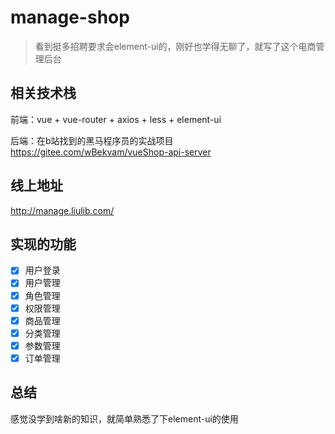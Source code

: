 # manage-shop
>看到挺多招聘要求会element-ui的，刚好也学得无聊了，就写了这个电商管理后台

## 相关技术栈

前端：vue + vue-router + axios + less + element-ui

后端：在b站找到的黑马程序员的实战项目 https://gitee.com/wBekvam/vueShop-api-server


## 线上地址

http://manage.liulib.com/

## 实现的功能
 - [x] 用户登录
 - [x] 用户管理
 - [x] 角色管理
 - [x] 权限管理
 - [x] 商品管理
 - [x] 分类管理
 - [x] 参数管理
 - [x] 订单管理

## 总结
感觉没学到啥新的知识，就简单熟悉了下element-ui的使用

